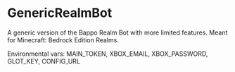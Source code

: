 # GenericRealmBot
A generic version of the Bappo Realm Bot with more limited features. Meant for Minecraft: Bedrock Edition Realms.

Environmental vars: MAIN_TOKEN, XBOX_EMAIL, XBOX_PASSWORD, GLOT_KEY, CONFIG_URL
